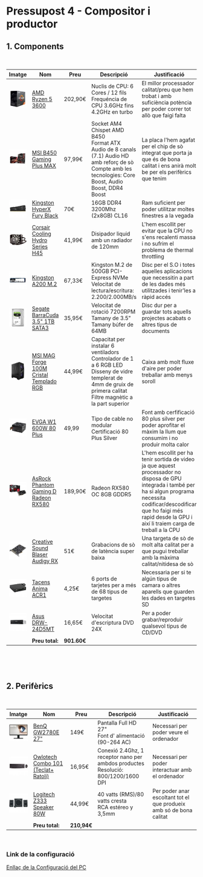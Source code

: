 # Pressupost 4 - Compositor i productor

## 1. Components

</br>

| Imatge | Nom | Preu | Descripció | Justificació |
| ------ | --- | ---- | ---------- | ------------ |
| <img src="img/amd.jpg"> | [AMD Ryzen 5 3600](https://www.pccomponentes.com/amd-ryzen-5-3600-36ghz-box) | 202,90€ | Nuclis de CPU: 6 Cores / 12 fils </br> Frequéncia de CPU 3.6GHz fins 4.2GHz en turbo | El millor processador calitat/preu que hem trobat i amb suficiència potència per poder correr tot allò que faigi falta
| <img src="img/placa%20base.jpg"> | [MSI B450 Gaming Plus MAX](https://www.pccomponentes.com/msi-b450-gaming-plus-max) | 97,99€ | Socket AM4</br>Chispet AMD B450</br>Format ATX</br>Audio de 8 canals (7.1) Audio HD amb reforç de sò</br>Compte amb les tecnologies: Core Boost, Audio Boost, DDR4 Boost | La placa l'hem agafat per el chip de sò integrat que porta ja que és de bona calitat i ens anirà molt be per els perifèrics que tenim
| <img src="img/ram_04.jpg"> | [Kingston HyperX Fury Black](https://www.pccomponentes.com/kingston-hyperx-fury-black-16gb-ddr4-3200mhz-pc-25600-2x8gb-cl16) | 70€ | 16GB DDR4 3200Mhz (2x8GB) CL16 |Ram suficient per poder utilitzar moltes finestres a la vegada
| <img src="img/disipador.jpg"> | [Corsair Cooling Hydro Series H45](https://www.pccomponentes.com/corsair-cooling-hydro-series-h45) | 41,99€ | Disipador liquid amb un radiador de 120mm |L'hem escollit per evitar que la CPU no s'ens recalenti massa i no sufrim el problema de thermal throttling
| <img src="img/nvme.jpg"> | [Kingston A200 M.2](https://www.pccomponentes.com/kingston-a2000-m2-500gb-pci-express-30-nvme) | 67,33€ | Kingston M.2 de 500GB PCI-Express NVMe</br>Velocitat de lectura/escritura: 2.200/2.000MB/s |Disc per el S.O i totes aquelles aplicacions que necessitin a part de les dades més utilitzades i tenir'les a ràpid accés
| <img src="img/hdd_04.jpg"> | [Segate BarraCuda 3.5" 1TB SATA3](https://www.pccomponentes.com/seagate-barracuda-35-1tb-sata3) | 35,95€ | Velocitat de rotació 7200RPM </br> Tamany de 3.5" </br> Tamany búfer de 64MB |Disc dur per a guardar tots aquells projectes acabats o altres tipus de documents
| <img src="img/caja.jpg"> | [MSI MAG Forge 100M Cristal Templado RGB](https://www.pccomponentes.com/msi-mag-forge-100r-cristal-templado-usb-32-rgb) | 44,99€ | Capacitat per instalar 6 ventiladors </br>Controlador de 1 a 6 RGB LED</br>Disseny de vidre templerat de 4mm de gruix de primera calitat</br>Filtre magnètic a la part superior | Caixa amb molt fluxe d'aire per poder treballar amb menys soroll
| <img src="img/fontalimentacio.jpg"> | [EVGA W1 600W 80 Plus](https://www.pccomponentes.com/evga-w1-600w-80-plus) | 49,99 | Tipo de cable no modular </br>Certificació 80 Plus Silver| Font amb cerfificació 80 plus silver per poder aprofitar el màxim la llum que consumim i no produir molta calor 
| <img src="img/gpu_04.jpg "> | [AsRock Phantom Gaming D Radeon RX580](https://www.pccomponentes.com/asrock-phantom-gaming-d-radeon-rx580-oc-8gb-gddr5) | 189,90€ |  Radeon RX580 OC 8GB GDDR5| L'hem escollit per ha tenir sortida de video ja que aquest processador no disposa de GPU integrada i també per ha si algun programa necessita codificar/descodificar que ho faigi més rapid desde la GPU i així li traiem carga de treball a la CPU
| <img src="img/audio.jpg"> | [Creative Sound Blaser Audigy RX](https://www.pccomponentes.com/creative-sound-blaster-audigy-rx) | 51€ | Grabacions de sò de latència super baixa| Una targeta de sò de molt alta calitat per a que pugui treballar amb la màxima calitat/nitidesa de sò
| <img src="img/tarjetes.jpg"> | [Tacens Anima ACR1](https://www.pccomponentes.com/tacens-anima-acr1-lector-de-tarjetas) | 4,25€ | 6 ports de tarjetes per a més de 68 tipus de targetes| Necessaria per si te algún tipus de camara o altres aparells que guarden les dades en targetes SD
| <img src="img/dvd.jpg"> | [Asus DRW-24D5MT](https://www.pccomponentes.com/asus-drw-24d5mt-grabadora-dvd-24x) | 16,65€ | Velocitat d'escriptura DVD 24X| Per a poder grabar/reproduir qualsevol tipus de CD/DVD
| | **Preu total:** | **901.60€** |


</br></br></br>

## 2. Perifèrics

</br>

| Imatge | Nom | Preu | Descripció | Justificació |
| ------ | --- | ---- | ---------- | ------------ |
| <img src="img/monitor_04.jpg"> | [BenQ GW2780E 27"](https://www.pccomponentes.com/benq-gw2780e-27-led-ips-eye-care) | 149€ | Pantalla Full HD 27" </br>Font d' alimentació (90-264 AC)|Necessari per poder veure el ordenador
| <img src="img/teclat_04.jpg"> | [Owlotech Combo 101 (Teclat+ Ratoli)](https://www.pccomponentes.com/owlotech-combo-101-teclado-raton-inalambricos) | 16,95€ | Conexió 2.4Ghz, 1 receptor nano per ambdos productes </br>Resolució: 800/1200/1600 DPI|Necessari per poder interactuar amb el ordenador
| <img src="img/altaveus.jpg"> | [Logitech Z333 Speaker 80W](https://www.pccomponentes.com/logitech-z333-speaker-40w) | 44,99€ | 40 vatts (RMS)/80 vatts cresta </br>RCA estéreo y 3,5mm|Per poder anar escoltant tot el que produeix amb só de bona calitat     
| | **Preu total:** | **210,94€** |

</br>

### **Link de la configuració**
[Enllaç de la Configuració del PC](https://www.pccomponentes.com/configurador/D224D3824)




















































